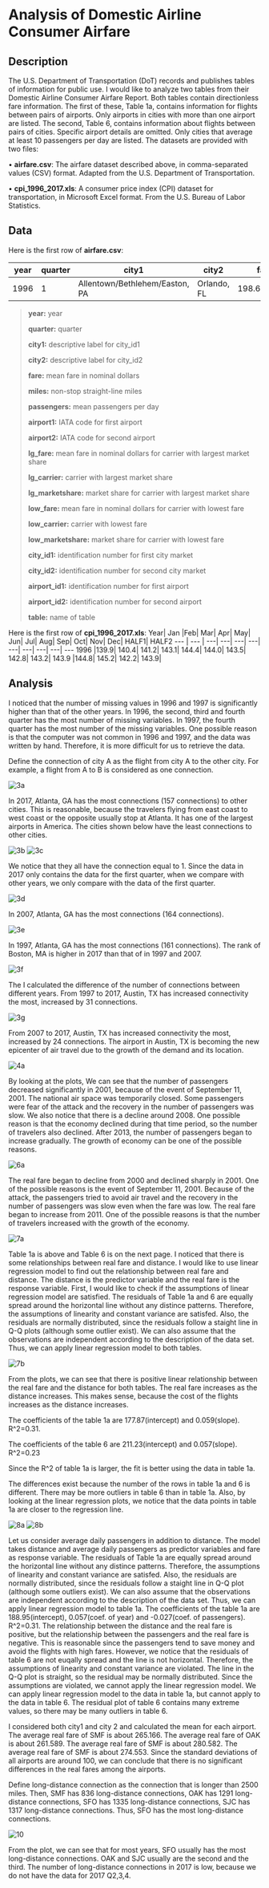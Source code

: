 # Analysis of Domestic Airline Consumer Airfare

## Description
The U.S. Department of Transportation (DoT) records and publishes tables of information for public use. I would like to analyze two tables from their Domestic Airline Consumer Airfare Report. Both tables
contain directionless fare information.
The first of these, Table 1a, contains information for flights between pairs of airports. Only airports in cities
with more than one airport are listed.
The second, Table 6, contains information about flights between pairs of cities. Specific airport details are
omitted. Only cities that average at least 10 passengers per day are listed.
The datasets are provided with two files:

• **airfare.csv**: The airfare dataset described above, in comma-separated values (CSV) format. Adapted
from the U.S. Department of Transportation.

• **cpi_1996_2017.xls**: A consumer price index (CPI) dataset for transportation, in Microsoft Excel
format. From the U.S. Bureau of Labor Statistics.

## Data

Here is the first row of **airfare.csv**:

|year|	quarter	|city1|	city2|	fare|	miles|	passengers|	airport1|	airport2|	lg_fare|	lg_carrier|	lg_marketshare|	low_fare|	low_carrier|	low_marketshare|	city_id1|	city_id2|	airport_id1|	airport_id2|	table|
--- | --- | ---| ---| ---| ---| ---| ---| ---| ---| ---|--- | --- | ---| ---| ---| ---| ---| ---| ---|
1996|	1|	Allentown/Bethlehem/Easton, PA|	Orlando, FL	|198.6784846|	906	|234.9450549|	ABE|	MCO|	257.2974916|	FL|	0.55940131|	124.1705696|	US|	0.295603368|	30135|	31454|	10135|	13204|	1a|


>**year:** year
>
>**quarter:** quarter
>
>**city1:** descriptive label for city_id1
>
>**city2:** descriptive label for city_id2
>
>**fare:** mean fare in nominal dollars
>
>**miles:** non-stop straight-line miles
>
>**passengers:** mean passengers per day
>
>**airport1:** IATA code for first airport
>
>**airport2:** IATA code for second airport
>
>**lg_fare:** mean fare in nominal dollars for carrier with largest market share
>
>**lg_carrier:** carrier with largest market share
>
>**lg_marketshare:** market share for carrier with largest market share
>
>**low_fare:** mean fare in nominal dollars for carrier with lowest fare
>
>**low_carrier:** carrier with lowest fare
>
>**low_marketshare:** market share for carrier with lowest fare
>
>**city_id1:** identification number for first city market
>
>**city_id2:** identification number for second city market
>
>**airport_id1:** identification number for first airport
>
>**airport_id2:** identification number for second airport
>
>**table:** name of table

Here is the first row of **cpi_1996_2017.xls**:
Year|	Jan	|Feb|	Mar|	Apr|	May|	Jun|	Jul|	Aug|	Sep|	Oct|	Nov|	Dec|	HALF1|	HALF2
--- | --- | ---| ---| ---| ---| ---| ---| ---| ---| ---
1996	|139.9|	140.4|	141.2|	143.1|	144.4|	144.0|	143.5|	142.8|	143.2|	143.9	|144.8|	145.2|	142.2|	143.9|

## Analysis

I noticed that the number of missing values in 1996 and 1997 is significantly higher than that of the other years. In 1996, the second, third and fourth quarter has the most number of missing variables. In 1997, the fourth quarter has the most number of the missing variables. One possible reason is that the computer was not common in 1996 and 1997, and the data was written by hand. Therefore, it is more difficult for us to retrieve the data. 

Define the connection of city A as the flight from city A to the other city. For example, a flight from A to B is considered as one connection.

![3a](https://github.com/Qualia061/Data-Science-Projects/blob/master/Analysis%20of%20domestic%20airline%20consumer%20airfare/pics/3a.png)

In 2017, Atlanta, GA has the most connections (157 connections) to other cities. This is reasonable, because the travelers flying from east coast to west coast or the opposite usually stop at Atlanta. It has one of the largest airports in America.  The cities shown below have the least connections to other cities.

![3b](https://github.com/Qualia061/Data-Science-Projects/blob/master/Analysis%20of%20domestic%20airline%20consumer%20airfare/pics/3b.png)
![3c](https://github.com/Qualia061/Data-Science-Projects/blob/master/Analysis%20of%20domestic%20airline%20consumer%20airfare/pics/3c.png)

We notice that they all have the connection equal to 1.
Since the data in 2017 only contains the data for the first quarter, when we compare with other years, we only compare with the data of the first quarter.


![3d](https://github.com/Qualia061/Data-Science-Projects/blob/master/Analysis%20of%20domestic%20airline%20consumer%20airfare/pics/3d.png)

In 2007, Atlanta, GA has the most connections (164 connections). 

![3e](https://github.com/Qualia061/Data-Science-Projects/blob/master/Analysis%20of%20domestic%20airline%20consumer%20airfare/pics/3e.png)

In 1997, Atlanta, GA has the most connections (161 connections).
The rank of Boston, MA is higher in 2017 than that of in 1997 and 2007. 

![3f](https://github.com/Qualia061/Data-Science-Projects/blob/master/Analysis%20of%20domestic%20airline%20consumer%20airfare/pics/3f.png)

The I calculated the difference of the number of connections between different years. From 1997 to 2017, Austin, TX has increased connectivity the most, increased by 31 connections. 

![3g](https://github.com/Qualia061/Data-Science-Projects/blob/master/Analysis%20of%20domestic%20airline%20consumer%20airfare/pics/3g.png)

From 2007 to 2017, Austin, TX has increased connectivity the most, increased by 24 connections. The airport in Austin, TX is becoming the new epicenter of air travel due to the growth of the demand and its location. 


![4a](https://github.com/Qualia061/Data-Science-Projects/blob/master/Analysis%20of%20domestic%20airline%20consumer%20airfare/pics/4a.png)

By looking at the plots, We can see that the number of passengers decreased significantly in 2001, because of the event of September 11, 2001. The national air space was temporarily closed. Some passengers were fear of the attack and the recovery in the number of passengers was slow.
We also notice that there is a decline around 2008. One possible reason is that the economy declined during that time period, so the number of travelers also declined.
After 2013, the number of passengers began to increase gradually. The growth of economy can be one of the possible reasons.

![6a](https://github.com/Qualia061/Data-Science-Projects/blob/master/Analysis%20of%20domestic%20airline%20consumer%20airfare/pics/6a.png)

The real fare began to decline from 2000 and declined sharply in 2001. One of the possible reasons is the event of September 11, 2001. Because of the attack, the passengers tried to avoid air travel and the recovery in the number of passengers was slow even when the fare was low. The real fare began to increase from 2011. One of the possible reasons is that the number of travelers increased with the growth of the economy. 

![7a](https://github.com/Qualia061/Data-Science-Projects/blob/master/Analysis%20of%20domestic%20airline%20consumer%20airfare/pics/7a.png)

Table 1a is above and Table 6 is on the next page.
I noticed that there is some relationships between real fare and distance. I would like to use linear regression model to find out the relationship between real fare and distance. The distance is the predictor variable and the real fare is the response variable. First, I would like to check if the assumptions of linear regression model are satisfied. 
The residuals of Table 1a and 6 are equally spread around the horizontal line without any distince patterns. Therefore, the assumptions of linearity and constant variance are  satisfed. Also, the residuals are normally distributed, since the residuals follow a staight line in Q-Q plots (although some outlier exist). We can also assume that the observations are independent according to the description of the data set. Thus, we can apply linear regression model to both tables.

![7b](https://github.com/Qualia061/Data-Science-Projects/blob/master/Analysis%20of%20domestic%20airline%20consumer%20airfare/pics/7b.png)

From the plots, we can see that there is positive linear relationship between the real fare and the distance for both tables. The real fare increases as the distance increases. This makes sense, because the cost of the flights increases as the distance increases.


The coefficients of the table 1a are 177.87(intercept) and 0.059(slope). R^2=0.31.


The coefficients of the table 6 are 211.23(intercept) and 0.057(slope). R^2=0.23


Since the R^2 of table 1a is larger, the fit is better using the data in table 1a. 


The differences exist because the number of the rows in table 1a and 6 is different. There may be more outliers in table 6 than in table 1a. Also, by looking at the linear regression plots, we notice that the data points in table 1a are closer to the regression line. 


![8a](https://github.com/Qualia061/Data-Science-Projects/blob/master/Analysis%20of%20domestic%20airline%20consumer%20airfare/pics/8a.png)
![8b](https://github.com/Qualia061/Data-Science-Projects/blob/master/Analysis%20of%20domestic%20airline%20consumer%20airfare/pics/8b.png)

Let us consider average daily passengers in addition to distance.
The model takes distance and average daily passengers as predictor variables and fare as response variable.
The residuals of Table 1a are equally spread around the horizontal line without any distince patterns. Therefore, the assumptions of linearity and constant variance are  satisfed. Also, the residuals are normally distributed, since the residuals follow a staight line in Q-Q plot (although some outliers exist). We can also assume that the observations are independent according to the description of the data set. Thus, we can apply linear regression model to table 1a.
The coefficients of the table 1a are 188.95(intercept), 0.057(coef. of year) and -0.027(coef. of passengers). R^2=0.31.
The relationship between the distance and the real fare is positive, but the relationship between the passengers and the real fare is negative. This is reasonable since the passengers tend to save money and avoid the flights with high fares.
However, we notice that the residuals of table 6 are not euqally spread and the line is not horizontal. Therefore, the assumptions of linearity and constant variance are violated. The line in the Q-Q plot is straight, so the residual may be normally distributed. Since the assumptions are violated, we cannot apply the linear regression model.
We can apply linear regression model to the data in table 1a, but cannot apply to the data in table 6. The residual plot of table 6 contains many extreme values, so there may be many outliers in table 6.


I considered both city1 and city 2 and calculated the mean for each airport.
The average real fare of SMF is about 265.166.
The average real fare of OAK is about 261.589.
The average real fare of SMF is about 280.582.
The average real fare of SMF is about 274.553.
Since the standard deviations of all airports are around 100, we can conclude that there is no significant differences in the real fares among the airports. 

Define long-distance connection as the connection that is longer than 2500 miles. 
Then, SMF has 836 long-distance connections, OAK has 1291 long-distance connections, SFO has 1335 long-distance connections, SJC has 1317 long-distance connections. Thus, SFO has the most long-distance connections.

![10](https://github.com/Qualia061/Data-Science-Projects/blob/master/Analysis%20of%20domestic%20airline%20consumer%20airfare/pics/10.png)

From the plot, we can see that for most years, SFO usually has the most long-distance connections. OAK and SJC usually are the second and the third. The number of long-distance connections in 2017 is low, because we do not have the data for 2017 Q2,3,4.
